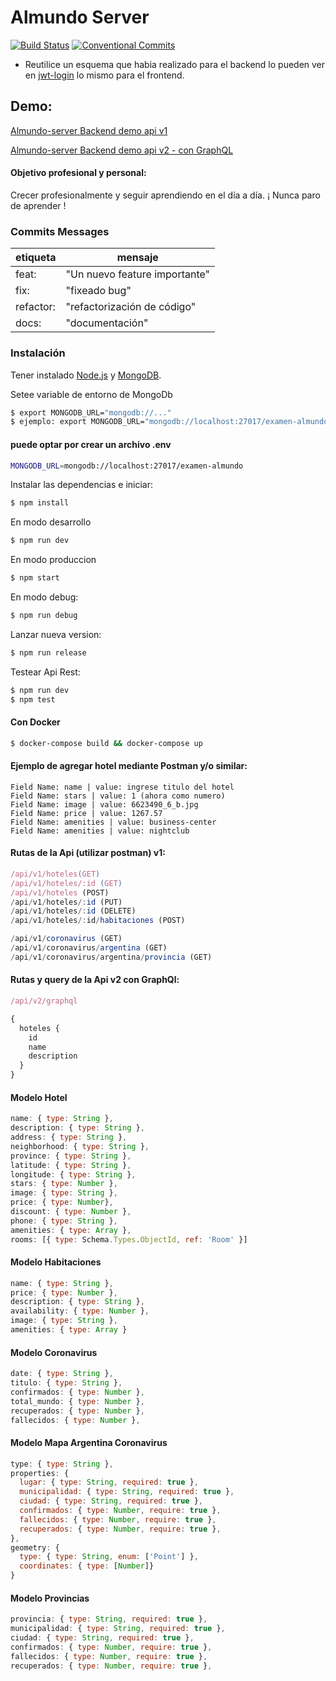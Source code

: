 # Almundo Server

[![Build Status](https://travis-ci.org/Beor18/alm-api-backend.svg?branch=master)](https://travis-ci.org/Beor18/alm-api-backend) [![Conventional Commits](https://img.shields.io/badge/Conventional%20Commits-1.0.0-green.svg)](https://conventionalcommits.org)

- Reutilice un esquema que habia realizado para el backend lo pueden ver en [jwt-login](http://github.com/beor18/jwt-login) lo mismo para el frontend.

## Demo:

[Almundo-server Backend demo api v1](https://almundo-examen.herokuapp.com/api/v1/hoteles)

[Almundo-server Backend demo api v2 - con GraphQL](https://almundo-examen.herokuapp.com/api/v2/graphql)

#### Objetivo profesional y personal:

Crecer profesionalmente y seguir aprendiendo en el día a día. ¡ Nunca paro de aprender !

### Commits Messages

| etiqueta  | mensaje                       |
|-----------|-------------------------------|
| feat:     | "Un nuevo feature importante" |
| fix:      | "fixeado bug"                 |
| refactor: | "refactorización de código"   |
| docs:     | "documentación"               |

### Instalación

Tener instalado [Node.js](https://nodejs.org/) y [MongoDB](https://www.mongodb.com/es).

Setee variable de entorno de MongoDb

```sh
$ export MONGODB_URL="mongodb://..."
$ ejemplo: export MONGODB_URL="mongodb://localhost:27017/examen-almundo"
```

#### puede optar por crear un archivo .env

```sh
MONGODB_URL=mongodb://localhost:27017/examen-almundo
```

Instalar las dependencias e iniciar:

```sh
$ npm install
```

En modo desarrollo

```sh
$ npm run dev
```

En modo produccion

```sh
$ npm start
```

En modo debug:

```sh
$ npm run debug
```

Lanzar nueva version:

```sh
$ npm run release
```

Testear Api Rest:

```sh
$ npm run dev
$ npm test
```

#### Con Docker
```sh
$ docker-compose build && docker-compose up
```


#### Ejemplo de agregar hotel mediante Postman y/o similar:

```
Field Name: name | value: ingrese titulo del hotel
Field Name: stars | value: 1 (ahora como numero)
Field Name: image | value: 6623490_6_b.jpg
Field Name: price | value: 1267.57
Field Name: amenities | value: business-center
Field Name: amenities | value: nightclub
```

#### Rutas de la Api (utilizar postman) v1:

```js
/api/v1/hoteles(GET)
/api/v1/hoteles/:id (GET)
/api/v1/hoteles (POST)
/api/v1/hoteles/:id (PUT)
/api/v1/hoteles/:id (DELETE)
/api/v1/hoteles/:id/habitaciones (POST)

/api/v1/coronavirus (GET)
/api/v1/coronavirus/argentina (GET) 
/api/v1/coronavirus/argentina/provincia (GET)
```

#### Rutas y query de la Api v2 con GraphQl:
```js
/api/v2/graphql
```

```js
{
  hoteles {
    id
    name
    description
  }
}
```


#### Modelo Hotel

```js
name: { type: String },
description: { type: String },
address: { type: String },
neighborhood: { type: String },
province: { type: String },
latitude: { type: String },
longitude: { type: String },
stars: { type: Number },
image: { type: String },
price: { type: Number},
discount: { type: Number },
phone: { type: String },
amenities: { type: Array },
rooms: [{ type: Schema.Types.ObjectId, ref: 'Room' }]
```

#### Modelo Habitaciones

```js
name: { type: String },
price: { type: Number },
description: { type: String },
availability: { type: Number },
image: { type: String },
amenities: { type: Array }
```

#### Modelo Coronavirus

```js
date: { type: String },
titulo: { type: String },
confirmados: { type: Number },
total_mundo: { type: Number },
recuperados: { type: Number },
fallecidos: { type: Number },
```

#### Modelo Mapa Argentina Coronavirus

```js
type: { type: String },
properties: {
  lugar: { type: String, required: true },
  municipalidad: { type: String, required: true },
  ciudad: { type: String, required: true },
  confirmados: { type: Number, require: true },
  fallecidos: { type: Number, require: true },
  recuperados: { type: Number, require: true },
},
geometry: {
  type: { type: String, enum: ['Point'] },
  coordinates: { type: [Number]}
}
```

#### Modelo Provincias

```js
provincia: { type: String, required: true },
municipalidad: { type: String, required: true },
ciudad: { type: String, required: true },
confirmados: { type: Number, require: true },
fallecidos: { type: Number, require: true },
recuperados: { type: Number, require: true },
```